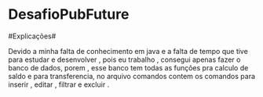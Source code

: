 # DesafioPubFuture

#Explicações#

Devido a minha falta de conhecimento em java e a falta de tempo que tive para estudar e desenvolver ,
pois eu trabalho , consegui apenas fazer o banco de dados,
porem , esse banco tem todas as funções pra calculo de saldo e para transferencia,
no arquivo comandos contem os comandos para inserir , editar , filtrar e excluir .
 
